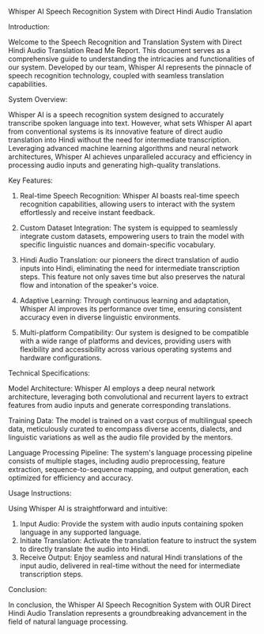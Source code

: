 
Whisper AI Speech Recognition System with Direct Hindi Audio Translation


Introduction:

Welcome to the Speech Recognition and Translation System with Direct Hindi Audio Translation Read Me Report. This document serves as a comprehensive guide to understanding the intricacies and functionalities of our system. Developed by our team, Whisper AI represents the pinnacle of speech recognition technology, coupled with seamless translation capabilities.

System Overview:

Whisper AI is a speech recognition system designed to accurately transcribe spoken language into text. However, what sets Whisper AI apart from conventional systems is its innovative feature of direct audio translation into Hindi without the need for intermediate transcription. Leveraging advanced machine learning algorithms and neural network architectures, Whisper AI achieves unparalleled accuracy and efficiency in processing audio inputs and generating high-quality translations.

Key Features:

1. Real-time Speech Recognition: Whisper AI boasts real-time speech recognition capabilities, allowing users to interact with the system effortlessly and receive instant feedback.

2. Custom Dataset Integration: The system is equipped to seamlessly integrate custom datasets, empowering users to train the model with specific linguistic nuances and domain-specific vocabulary.

3. Hindi Audio Translation: our pioneers the direct translation of audio inputs into Hindi, eliminating the need for intermediate transcription steps. This feature not only saves time but also preserves the natural flow and intonation of the speaker's voice.

4. Adaptive Learning: Through continuous learning and adaptation, Whisper AI improves its performance over time, ensuring consistent accuracy even in diverse linguistic environments.

5. Multi-platform Compatibility: Our system is designed to be compatible with a wide range of platforms and devices, providing users with flexibility and accessibility across various operating systems and hardware configurations.

Technical Specifications:

Model Architecture: Whisper AI employs a deep neural network architecture, leveraging both convolutional and recurrent layers to extract features from audio inputs and generate corresponding translations.

Training Data: The model is trained on a vast corpus of multilingual speech data, meticulously curated to encompass diverse accents, dialects, and linguistic variations as well as the audio file provided by the mentors.

Language Processing Pipeline: The system's language processing pipeline consists of multiple stages, including audio preprocessing, feature extraction, sequence-to-sequence mapping, and output generation, each optimized for efficiency and accuracy.

Usage Instructions:

Using Whisper AI is straightforward and intuitive:

1. Input Audio: Provide the system with audio inputs containing spoken language in any supported language.
2. Initiate Translation: Activate the translation feature to instruct the system to directly translate the audio into Hindi.
3. Receive Output: Enjoy seamless and natural Hindi translations of the input audio, delivered in real-time without the need for intermediate transcription steps.

Conclusion:

In conclusion, the Whisper AI Speech Recognition System with OUR Direct Hindi Audio Translation represents a groundbreaking advancement in the field of natural language processing.
